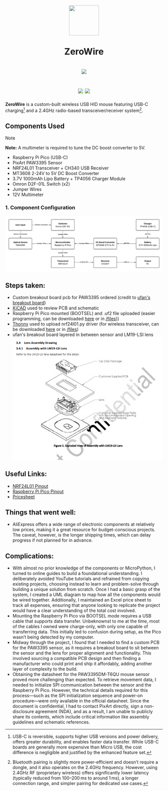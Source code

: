 <h1 align="center">
      <!-- logo credit: https://www.vexels.com/png-svg/preview/325937/blue-computer-mouse-icon -->
      <img src="https://images.vexels.com/media/users/3/325937/isolated/preview/f3221834ed60ef29b8f0b2f37a708386-blue-computer-mouse-icon.png" width="96px" height="96px"/>

ZeroWire

<img src="https://raw.githubusercontent.com/catppuccin/catppuccin/main/assets/palette/macchiato.png" width="600px"/> <br>
<div align="center">
            <a href="https://micropython.org/"><img src="https://img.shields.io/badge/MicroPython-stable-blue.svg?style=for-the-badge&labelColor=303446&logo=micropython&logoColor=white&color=b7bdf8&logoColor=cad3f5"></a>
            <a href="https://www.raspberrypi.com/"><img src="https://img.shields.io/badge/Raspberry%20Pi%20Pico-RP2040-green?style=for-the-badge&labelColor=363a4f&logo=raspberrypi&color=c6a0f6&logoColor=cad3f5"></a>
</div>
</h1>

**ZeroWire** is a custom-built wireless USB HID mouse featuring USB-C charging[^1] and a 2.4GHz radio-based transceiver/receiver system[^2].

## **Components Used**
> [!NOTE]
> **Note:** A multimeter is required to tune the DC boost converter to 5V.
- Raspberry Pi Pico (USB-C)
- PixArt PAW3395 Sensor
- NRF24L01 Transceiver + CH340 USB Receiver
- MT3608 2-24V to 5V DC Boost Converter
- 3.7V 1000mAh Lipo Battery + TP4056 Charger Module
- Omron D2F-01L Switch (x2)
- Jumper Wires
- 12V Multimeter

### 1. **Component Configuration**
![component configuration uml diagram](images/mouse%20component%20config.png)

## **Steps taken:**
- Custom breakout board pcb for PAW3395 ordered (credit to [ufan's breakout board](https://github.com/ufan/paw3395_pmw3361_breakout))
- [KiCAD](https://www.kicad.org/download/windows/) used to review PCB and schematic
- Raspberry Pi Pico mounted (BOOTSEL) and .uf2 file uploaded (easier programming, can be downloaded [here](https://www.raspberrypi.com/documentation/microcontrollers/micropython.html) or in [/files](https://github.com/aparkgh/custom-mouse/tree/main/files)))
- [Thonny](https://thonny.org/) used to upload nrf24l01.py driver (for wireless transceiver, can be downloaded [here](https://github.com/micropython/micropython-lib/tree/master/micropython/drivers/radio/nrf24l01) or in [/files](https://github.com/aparkgh/custom-mouse/tree/main/files))
- ufan's breakout board layered in between sensor and LM19-LSI lens ![exploded view of assembly with lm19-lsi lens](images/paw3395dm-t6qu%20exploded%20view.png)

## **Useful Links:**
- [NRF24L01 Pinout](https://howtomechatronics.com/wp-content/uploads/2017/02/NRF24L01-Pinout-NRF24L01-PA-LNA-.png)
- [Raspberry Pi Pico Pinout](https://www.raspberrypi.com/documentation/microcontrollers/images/pico-pinout.svg)
- [Pricesheet](https://1drv.ms/x/c/81566783f4b27a85/Eb886e1THZZElGMRDwNFMZEBl47CX9LvK6eldiMpxhTBGg?e=1K7VTB)

## **Things that went well:**
- AliExpress offers a wide range of electronic components at relatively low prices, making it a great resource for budget-conscious projects. The caveat, however, is the longer shipping times, which can delay progress if not planned for in advance.

## **Complications:**
- With almost no prior knowledge of the components or MicroPython, I turned to online guides to build a foundational understanding. I deliberately avoided YouTube tutorials and refrained from copying existing projects, choosing instead to learn and problem-solve through building a unique solution from scratch. Once I had a basic grasp of the system, I created a UML diagram to map how all the components would be wired together. Additionally, I maintained an Excel price sheet to track all expenses, ensuring that anyone looking to replicate the project would have a clear understanding of the total cost involved.
- Mounting the Raspberry Pi Pico via BOOTSEL mode requires a USB cable that supports data transfer. Unbeknownst to me at the time, most of the cables I owned were charge-only, with only one capable of transferring data. This initially led to confusion during setup, as the Pico wasn’t being detected by my computer.
- Midway through the project, I found that I needed to find a custom PCB for the PAW3395 sensor, as it requires a breakout board to sit between the sensor and the lens for proper alignment and functionality. This involved sourcing a compatible PCB design and then finding a manufacturer who could print and ship it affordably, adding another layer of complexity to the build.
- Obtaining the datasheet for the PAW3395DM-T6QU mouse sensor proved more challenging than expected. To retrieve movement data, I needed to initialize SPI communication between the sensor and the Raspberry Pi Pico. However, the technical details required for this process—such as the SPI initialization sequence and power-on procedure—were only available in the official datasheet. Since the document is confidential, I had to contact PixArt directly, sign a non-disclosure agreement (NDA), and as a result, I am unable to publicly share its contents, which include critical information like assembly guidelines and schematic references.

[^1]: USB-C is reversible, supports higher USB versions and power delivery, offers greater durability, and enables faster data transfer. While USB-C boards are generally more expensive than Micro USB, the cost difference is negligible and justified by the enhanced feature set.
[^2]: Bluetooth pairing is slightly more power-efficient and doesn’t require a dongle, and it also operates on the 2.4GHz frequency. However, using 2.4GHz RF (proprietary wireless) offers significantly lower latency (typically reduced from 100–200 ms to around 1 ms), a longer connection range, and simpler pairing for dedicated use cases.

